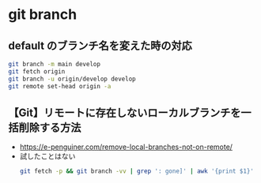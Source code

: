 # git branch

## default のブランチ名を変えた時の対応

```bash
git branch -m main develop
git fetch origin
git branch -u origin/develop develop
git remote set-head origin -a
```

## 【Git】リモートに存在しないローカルブランチを一括削除する方法

- https://e-penguiner.com/remove-local-branches-not-on-remote/
- 試したことはない
  ```bash
  git fetch -p && git branch -vv | grep ': gone]' | awk '{print $1}' | xargs git branch -D
  ```
